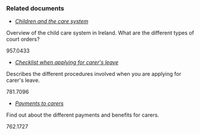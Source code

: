 ###  Related documents

  * [ _Children and the care system_ ](/en/birth-family-relationships/services-and-supports-for-children/children-and-the-care-system/)

Overview of the child care system in Ireland. What are the different types of
court orders?

957.0433

  * [ _Checklist when applying for carer's leave_ ](/en/employment/employment-rights-and-conditions/leave-and-holidays/checklist-when-applying-for-carers-leave/)

Describes the different procedures involved when you are applying for carer's
leave.

781.7096

  * [ _Payments to carers_ ](/en/social-welfare/carers/payments-to-carers/)

Find out about the different payments and benefits for carers.

762.1727
